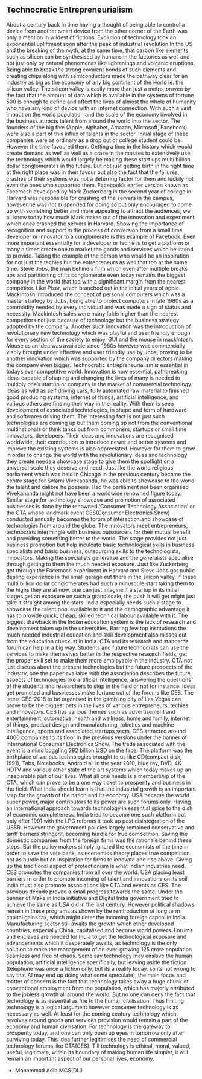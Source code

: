 ## Technocratic Entrepreneurialism

About a century back in time having a thought of being able to control a device from another smart device from the other corner of the Earth was only a mention in wildest of fictions. Evolution
of technology took an exponential upliftment soon after the peak of industrial revolution In the US
and the breaking of the myth, at the same time, that carbon like elements such as silicon can be
synthesised by humans in the factories as well and not just only by natural phenomenas like
lightenings and volcanic eruptions. Being able to break the strong covalent bonds of such
elements and creating chips along with semiconductors made the pathway clear for an industry
as big as the economy of any big continent of the world ie. the silicon valley. The silicon valley is
easily more than just a metro, proven by the fact that the amount of data which is available in the
systems of fortune 500 is enough to define and affect the lives of almost the whole of humanity
who have any kind of device with an internet connection.
With such a vast impact on the world population and the scale of the economy involved in the
business attracts talent from around the world into the sector. The founders of the big five (Apple,
Alphabet, Amazon, Microsoft, Facebook) were also a part of this influx of talents in the sector.
Initial stage of these companies were as ordinary as a drop out or college student could be.
However the time favoured them. Getting a time in the history which would create demand as well
as well as a craze in the masses to extensively use the technology which would largely be making
these start ups multi billion dollar conglomerates in the future. But not just getting birth in the right
time at the right place was in their favour but also the fact that the failures, crashes of their
systems was not a deterring factor for them and luckily not even the ones who supported them.
Facebook’s earlier version known as Facemash developed by Mark Zuckerberg in the second
year of college in Harvard was responsible for crashing of the servers in the campus, however he
was not suspended for doing so but only encouraged to come up with something better and more
appealing to attract the audiences, we all know today how much Mark makes out of the
innovation and experiment which once crashed the servers in Harvard. Showing the importance of
recognition and support in the process of conversion from a small time developer or innovator to
a conglomerate is this example of Facebook.
Even more important essentially for a developer or techie is to get a platform or many a times
create one to market the goods and services which he intend to provide. Taking the example of
the person who would be an inspiration for not just the techies but the entrepreneurs as well that
too at the same time. Steve Jobs, the man behind a firm which even after multiple breaks ups and
partitioning of its conglomerate even today remains the biggest company in the world that too
with a significant margin from the nearest competitor. Like Pixar, which branched out in the initial
years of apple. Mackintosh introduced the concept of personal computers which was a master
strategy by Jobs, being able to project computers in late 1980s as a commodity needed by every
individual and was made a sign of status and necessity. Mackintosh sales were many folds higher
than the nearest competitors not just because of technology but the business strategy adopted
by the company. Another such innovation was the introduction of revolutionary new technology
which was playful and user friendly enough for every section of the society to enjoy, GUI and the
mouse in mackintosh. Mouse as an idea was available since 1960s however was commercially
viably brought under effective and user friendly use by Jobs, proving to be another innovation
which was supported by the company directors making the company even bigger.
Technocratic entrepreneurialism is essential in todays ever competitive world. Innovation is now
essential, pathbreaking ideas capable of shaping and changing the lives of many is needed to
multiply one’s startup or company in the market of commercial technology. Ideas as wild as self
driving cars, fully automated raw material to finished good producing systems, internet of things,
artificial intelligence, and various others are finding their way in the reality. With them is seen
development of associated technologies, in shape and form of hardware and softwares driving
them. The interesting fact is not just such technologies are coming up but them coming up not
from the conventional multinationals or think tanks but from commoners, startups or small time
innovators, developers. Their ideas and innovations are recognised worldwide, their contribution
to introduce newer and better systems and improve the existing systems is also appreciated.
However for them to grow in order to change the world with the revolutionary ideas and
technology they create needs a showcase stage to give them the spotlight on a universal scale 
they deserve and need. Just like the world religious parliament which was held in Chicago in the
previous century became the centre stage for Swami Vivekananda, he was able to showcase to
the world the talent and calibre he possess. Had the parliament not been organised Vivekananda
might not have been a worldwide renowned figure today. Similar stage for technology showcase
and promotion of associated businesses is done by the renowned ‘Consumer Technology
Association’ or the CTA whose landmark event CES(Consumer Electronics Show) conducted
annually becomes the forum of interaction and showcase of technologies from around the globe.
The innovators meet entrepreneurs, technocrats intermingle with business outsourcers for their
mutual benefit and providing something better to the world. The stage provides not just business
promotion but help inculcate basic technological skills in business specialists and basic business,
outsourcing skills to the technologists, innovators. Making the specialists generalise and the
generalists specialise through getting to them the much needed exposure. Just like Zuckerberg
got through the Facemash experiment in Harvard and Steve Jobs got public dealing experience in
the small garage out there in the silicon valley. If these multi billion dollar conglomerates had such
a minuscule start taking them to the highs they are at now, one can just imagine if a startup in its
initial stages get an exposure on such a grand scale, the push it will get might just take it straight
among the stars.
India especially needs such a stage to showcase the talent pool available to it and the
demographic advantage it has to provide quick, cheap, skilled technical labour available with it.
The biggest drawback in the Indian education system is the lack of research and development
taken up in the universities. Barring few top institutions the much needed industrial education and
skill development also misses out from the education checklist in India. CTA and its research and
standards forum can help in a big way. Students and future technocrats can use the services to
make themselves better in the respective research fields, get the proper skill set to make them
more employable in the industry. CTA not just discuss about the present technologies but the
future prospects of the industry, one the paper available with the association describes the future
aspects of technologies like artificial intelligence, answering the questions of the students and
researchers to step in the field or not for instance.
Ideas get promoted and businesses make fortune out of the forums like CES.
The latest CES-2018 to be organised in the gambling city of Las Vegas can prove to be the
biggest bets in the lives of various entrepreneurs, techies and innovators. CES has various themes
such as advertisement and entertainment, automative, health and wellness, home and family,
internet of things, product design and manufacturing, robotics and machine intelligence, sports
and associated startups sects. CES attracted around 4000 companies to its floor in the previous
versions under the banner of International Consumer Electronics Show. The trade associated with
the event is a mind boggling 292 billion USD on the face. The platform was the birthplace of
various technologies brought to us like CD(compact disk, 1991), Tabs, Notebooks, Android all in
the year 2010, blue ray, DVD, 4K HDTV and various other state of the art systems which today
makes up an inseparable part of our lives. What all one needs is a membership of the CTA, which
can prove to be a one way ticket to prosperity and business in the field.
What India should learn is that the industrial growth is an important step for the growth of the
nation and its economy. USA became the world super power, major contributors to its power are
such forums only. Having an international approach towards technology in essential spice to the
dish of economic completeness. India tried to become one such platform but only after 1991 with
the LPG reforms it took up post disintegration of the USSR. However the government policies
largely remained conservative and tariff barriers stringent, becoming hurdle for true competition.
Saving the domestic companies from the foreign firms was the rationale behind these steps. But
the policy makers simply ignored the economists of the time in order to save the vote bank, as
economics theory places true competition not as hurdle but an inspiration for firms to innovate
and rise above. Giving up the traditional aspect of protectionism is what Indian industries need.
CES promotes the companies from all over the world. USA placing least barriers in order to
promote incoming of talent and innovations on its soil. India must also promote associations like
CTA and events as CES. The previous decade proved a small progress towards the same. Under
the banner of Make in India initiative and Digital India government tried to achieve the same as
USA did in the last century. However political shadows remain in these programs as shown by the
reintroduction of long term capital gains tax, which might deter the incoming foreign capital in 
India. Manufacturing sector still awaits the growth which other developed countries, especially
China, capitalised and became world powers. Forums and enclaves are needed for India to get
the technological exposure and advancements which it desperately awaits, as technology is the
only solution to make the management of an ever-growing 125 crore population seamless and
free of chaos.
Some say technology may enslave the human population, artificial intelligence specifically, but
leaving aside the fiction (telephone was once a fiction only, but its a reality today, so its not wrong
to say that AI may end up doing what some speculate), the main focus and matter of concern is
the fact that technology takes away a huge chunk of conventional employment from the
population, which has majorly attributed to the jobless growth all around the world. But no one
can deny the fact that technology is as essential as fire to the human civilisation. Thus limiting
technology is a logical argument however consumer technology is as necessary as well. At least
for the coming century technology which revolves around goods and services provision would
remain a part of the economy and human civilisation. For technology is the gateway to prosperity
today, and one can only open up eyes in tomorrow only after surviving today. This idea further
legitimises the need of commercial technology forums like CTA(CES). Till technology is ethical,
moral, valued, useful, legitimate, within its boundary of making human life simpler, it will remain an
important aspect of our personal lives, economy.
- Mohammad Adib
MCS(DU)